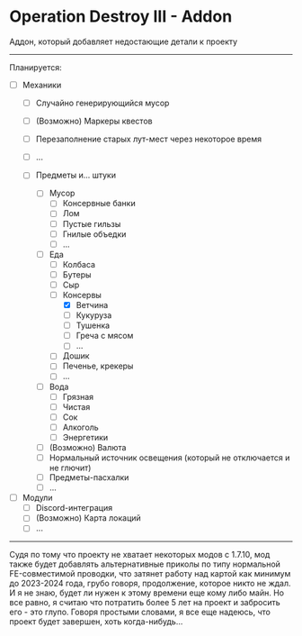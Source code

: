 # Operation Destroy III - Addon
Аддон, который добавляет недостающие детали к проекту

---
Планируется:
- [ ] Механики
  - [ ] Случайно генерирующийся мусор
  - [ ] \(Возможно) Маркеры квестов
  - [ ] Перезаполнение старых лут-мест через некоторое время
  - [ ] ...
  
  - [ ] Предметы и... штуки
    - [ ] Мусор
      - [ ] Консервные банки
      - [ ] Лом
      - [ ] Пустые гильзы
      - [ ] Гнилые объедки
      - [ ] ...
    - [ ] Еда
      - [ ] Колбаса
      - [ ] Бутеры
      - [ ] Сыр
      - [ ] Консервы
        - [x] Ветчина
        - [ ] Кукуруза
        - [ ] Тушенка
        - [ ] Греча с мясом
        - [ ] ...
      - [ ] Дошик
      - [ ] Печенье, крекеры
      - [ ] ...
    - [ ] Вода
      - [ ] Грязная
      - [ ] Чистая
      - [ ] Сок
      - [ ] Алкоголь
      - [ ] Энергетики
    - [ ] \(Возможно) Валюта
    - [ ] Нормальный источник освещения (который не отключается и не глючит)
    - [ ] Предметы-пасхалки
    - [ ] ...
  
- [ ] Модули
  - [ ] Discord-интеграция
  - [ ] \(Возможно) Карта локаций 
  - [ ] ...

---
Судя по тому что проекту не хватает некоторых модов с 1.7.10, мод также будет добавлять альтернативные приколы по типу нормальной FE-совместимой проводки, что затянет работу над картой как минимум до 2023-2024 года, грубо говоря, продолжение, которое никто не ждал. И я не знаю, будет ли нужен к этому времени еще кому либо майн. Но все равно, я считаю что потратить более 5 лет на проект и забросить его - это глупо. Говоря простыми словами, я все еще надеюсь, что проект будет завершен, хоть когда-нибудь...
